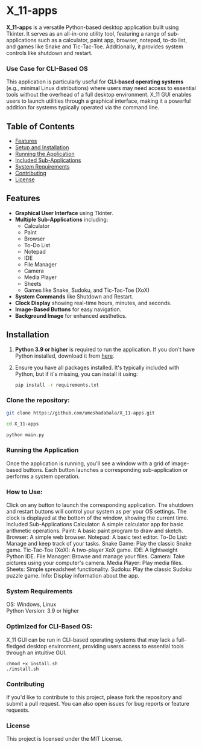 # X_11-apps

**X_11-apps** is a versatile Python-based desktop application built using Tkinter. It serves as an all-in-one utility tool, featuring a range of sub-applications such as a calculator, paint app, browser, notepad, to-do list, and games like Snake and Tic-Tac-Toe. Additionally, it provides system controls like shutdown and restart.

### Use Case for CLI-Based OS
This application is particularly useful for **CLI-based operating systems** (e.g., minimal Linux distributions) where users may need access to essential tools without the overhead of a full desktop environment. X_11 GUI enables users to launch utilities through a graphical interface, making it a powerful addition for systems typically operated via the command line.

## Table of Contents
- [Features](#features)
- [Setup and Installation](#setup-and-installation)
- [Running the Application](#running-the-application)
- [Included Sub-Applications](#included-sub-applications)
- [System Requirements](#system-requirements)
- [Contributing](#contributing)
- [License](#license)

## Features
- **Graphical User Interface** using Tkinter.
- **Multiple Sub-Applications** including:
  - Calculator
  - Paint
  - Browser
  - To-Do List
  - Notepad
  - IDE
  - File Manager
  - Camera
  - Media Player
  - Sheets
  - Games like Snake, Sudoku, and Tic-Tac-Toe (XoX)
- **System Commands** like Shutdown and Restart.
- **Clock Display** showing real-time hours, minutes, and seconds.
- **Image-Based Buttons** for easy navigation.
- **Background Image** for enhanced aesthetics.



## Installation
1. **Python 3.9 or higher** is required to run the application. If you don't have Python installed, download it from [here](https://www.python.org/downloads/).
2. Ensure you have all packages installed. It's typically included with Python, but if it's missing, you can install it using:
   
   ```bash
   pip install -r requirements.txt
### Clone the repository:
```bash
git clone https://github.com/umeshadabala/X_11-apps.git

cd X_11-apps

python main.py
```
### Running the Application
Once the application is running, you'll see a window with a grid of image-based buttons. Each button launches a corresponding sub-application or performs a system operation.

### How to Use:
Click on any button to launch the corresponding application.
The shutdown and restart buttons will control your system as per your OS settings.
The clock is displayed at the bottom of the window, showing the current time.
Included Sub-Applications
Calculator: A simple calculator app for basic arithmetic operations.
Paint: A basic paint program to draw and sketch.
Browser: A simple web browser.
Notepad: A basic text editor.
To-Do List: Manage and keep track of your tasks.
Snake Game: Play the classic Snake game.
Tic-Tac-Toe (XoX): A two-player XoX game.
IDE: A lightweight Python IDE.
File Manager: Browse and manage your files.
Camera: Take pictures using your computer's camera.
Media Player: Play media files.
Sheets: Simple spreadsheet functionality.
Sudoku: Play the classic Sudoku puzzle game.
Info: Display information about the app.
### System Requirements
 OS: Windows, Linux
 <br>
 Python Version: 3.9 or higher
 
### Optimized for CLI-Based OS:
X_11 GUI can be run in CLI-based operating systems that may lack a full-fledged desktop environment, providing users access to essential tools through an intuitive GUI.

```
chmod +x install.sh
./install.sh
```


### Contributing
If you'd like to contribute to this project, please fork the repository and submit a pull request. You can also open issues for bug reports or feature requests.

### License
This project is licensed under the MIT License.
